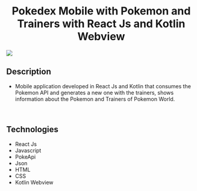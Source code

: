 <div align="center">
<h1 align="center">Pokedex Mobile with Pokemon and Trainers with React Js and Kotlin Webview</h1>
</div>

<img src="https://sebaburst.netlify.app/static/media/pokedex.2d661dfd585dda5b1df4.png">

## Description

- Mobile application developed in React Js and Kotlin that consumes the Pokemon API and generates a new one with the trainers, shows information about the Pokemon and Trainers of Pokemon World.
</br>


## Technologies
- React Js
- Javascript
- PokeApi
- Json
- HTML
- CSS
- Kotlin Webview
</br>

